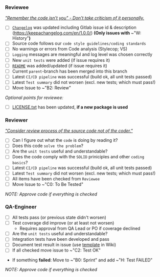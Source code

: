 ### Reviewee

[*"Remember the code isn't you" - Don't take criticism of it personally.*](https://www.dotnetcurry.com/software-gardening/1351/types-of-code-review-benefits "Types of code review benefits")

- [ ] [`Changelog`](CHANGELOG.md) was updated including Gitlab issue id & description (https://keepachangelog.com/en/1.0.0/)  **(Only issues with** ~"W: History"**)**
- [ ] Source code follows our `code style guidelines/coding standards`
- [ ] No warnings or errors from Code analysis (Stylecop; VS)
- [ ] `Logging` messages are meaningful and log level was chosen correctly
- [ ] New `unit tests` were added (if issue requires it)
- [ ] [`README`](README.md) was added/updated (if issue requires it)
- [ ] Current `parent`-branch has been merged into this branch
- [ ] Latest `CI/CD pipeline` was successful (build ok, all unit tests passed)
- [ ] Latest `Test summary` did not worsen (excl. new tests; which must pass!)
- [ ] Move Issue to ~"B2: Review"

*Optional points for reviewee:*

- [ ] [LICENSE.txt](LICENSE.txt) has been updated, **if a new package is used**

### Reviewer

[*"Consider review process of the source code not of the coder."*](https://www.dotnetcurry.com/software-gardening/1351/types-of-code-review-benefits "Types of code review benefits")

- [ ] Can I figure out what the `code` is doing by reading it?
- [ ] Does this code `solve the problem`?
- [ ] Are the `unit tests` useful and understandable?
- [ ] Does the code comply with the `SOLID` priniciples and other `coding basics`?
- [ ] Latest `CI/CD pipeline` was successful (build ok, all unit tests passed)
- [ ] Latest `Test summary` did not worsen (excl. new tests; which must pass!)
- [ ] All items have been checked from `Reviewee`
- [ ] Move Issue to ~"C0: To Be Tested"

_NOTE: Approve code if everything is checked_

### QA-Engineer

- [ ] All tests pass (or previous state didn't worsen)
- [ ] Test coverage did improve (or at least not worsen)
  - Requires approval from QA Lead or PO if coverage declined
- [ ] Are the `unit tests` useful and understandable?
- [ ] Integration tests have been developed and pass
- [ ] Document test result in issue (use [template](https://gitlab-ee.dev.ifm/diagnostic/iot-core/treon/treon_iot_core/-/wikis/30:-Issue-Workflow/Testing) in Wiki)
- [ ] If all checked move issue to ~"C2: Test OK"
- If something **failed**: Move to ~"B0: Sprint" and add ~"H: Test FAILED"

_NOTE: Approve code if everything is checked_
